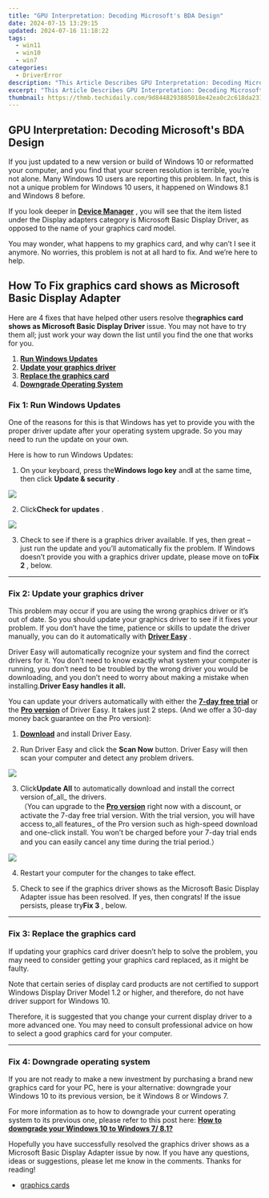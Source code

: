 ```yaml
---
title: "GPU Interpretation: Decoding Microsoft's BDA Design"
date: 2024-07-15 13:29:15
updated: 2024-07-16 11:18:22
tags:
  - win11
  - win10
  - win7
categories:
  - DriverError
description: "This Article Describes GPU Interpretation: Decoding Microsoft's BDA Design"
excerpt: "This Article Describes GPU Interpretation: Decoding Microsoft's BDA Design"
thumbnail: https://thmb.techidaily.com/9d8448293885018e42ea0c2c618da231bf75f85bd2fb228b8b71882f24dcc32a.jpg
---
```


## GPU Interpretation: Decoding Microsoft's BDA Design

 If you just updated to a new version or build of Windows 10 or reformatted your computer, and you find that your screen resolution is terrible, you’re not alone. Many Windows 10 users are reporting this problem. In fact, this is not a unique problem for Windows 10 users, it happened on Windows 8.1 and Windows 8 before.

 If you look deeper in **[Device Manager](https://tools.techidaily.com/drivereasy/download/)**  , you will see that the item listed under the Display adapters category is Microsoft Basic Display Driver, as opposed to the name of your graphics card model.

 You may wonder, what happens to my graphics card, and why can’t I see it anymore. No worries, this problem is not at all hard to fix. And we’re here to help.

## How To Fix graphics card shows as Microsoft Basic Display Adapter

 Here are 4 fixes that have helped other users resolve the**graphics card shows as Microsoft Basic Display Driver** issue. You may not have to try them all; just work your way down the list until you find the one that works for you.

1. **[Run Windows Updates](https://aspironcom.sjv.io/kj14en)**
2. **[Update your graphics driver](https://copa.sjv.io/6eoowq)**
3. **[Replace the graphics card](https://mushroom-supplies.sjv.io/gmegme)**
4. **[Downgrade Operating System](https://bluettide.pxf.io/ekmjb2)**

### Fix 1: Run Windows Updates

 One of the reasons for this is that Windows has yet to provide you with the proper driver update after your operating system upgrade. So you may need to run the update on your own.

Here is how to run Windows Updates:

 1) On your keyboard, press the**Windows logo key** and**I** at the same time, then click **Update & security** .

![](https://images.drivereasy.com/wp-content/uploads/2017/03/img_58c20e613f781.jpg)

 2) Click**Check for updates** .

![](https://images.drivereasy.com/wp-content/uploads/2017/03/img_58c20ee5332a7.jpg)

 3) Check to see if there is a graphics driver available. If yes, then great – just run the update and you’ll automatically fix the problem. If Windows doesn’t provide you with a graphics driver update, please move on to**Fix 2** , below.

---

### Fix 2: Update your graphics driver

 This problem may occur if you are using the wrong graphics driver or it’s out of date. So you should update your graphics driver to see if it fixes your problem. If you don’t have the time, patience or skills to update the driver manually, you can do it automatically with **[Driver Easy](https://tools.techidaily.com/drivereasy/download/)**  .

 Driver Easy will automatically recognize your system and find the correct drivers for it. You don’t need to know exactly what system your computer is running, you don’t need to be troubled by the wrong driver you would be downloading, and you don’t need to worry about making a mistake when installing.**Driver Easy handles it all.**

 You can update your drivers automatically with either the **[7-day free trial](https://tools.techidaily.com/drivereasy/download/)**  or the **[Pro version](https://tools.techidaily.com/drivereasy/download/)**  of Driver Easy. It takes just 2 steps. (And we offer a 30-day money back guarantee on the Pro version):

 1) **[Download](https://tools.techidaily.com/drivereasy/download/)**  and install Driver Easy.

 2) Run Driver Easy and click the **Scan Now** button. Driver Easy will then scan your computer and detect any problem drivers.

![](https://www.drivereasy.com/wp-content/uploads/2018/12/scan-1200x840.jpg)

 3) Click**Update All** to automatically download and install the correct version of_all_ the drivers.  
 （You can upgrade to the **[Pro version](https://tools.techidaily.com/drivereasy/download/)**  right now with a discount, or activate the 7-day free trial version. With the trial version, you will have access to_all features_ of the Pro version such as high-speed download and one-click install. You won’t be charged before your 7-day trial ends and you can easily cancel any time during the trial period.）

![](https://www.drivereasy.com/wp-content/uploads/2024/05/NVIDIA-GeForce-RTX-3090-Ti-2.jpg)

4) Restart your computer for the changes to take effect.

5) Check to see if the graphics driver shows as the Microsoft Basic Display Adapter issue has been resolved. If yes, then congrats! If the issue persists, please try**Fix 3** , below.

---

### Fix 3: Replace the graphics card

 If updating your graphics card driver doesn’t help to solve the problem, you may need to consider getting your graphics card replaced, as it might be faulty.

 Note that certain series of display card products are not certified to support Windows Display Driver Model 1.2 or higher, and therefore, do not have driver support for Windows 10\.

 Therefore, it is suggested that you change your current display driver to a more advanced one. You may need to consult professional advice on how to select a good graphics card for your computer.

---

### Fix 4: Downgrade operating system

 If you are not ready to make a new investment by purchasing a brand new graphics card for your PC, here is your alternative: downgrade your Windows 10 to its previous version, be it Windows 8 or Windows 7\.

 For more information as to how to downgrade your current operating system to its previous one, please refer to this post here: **[How to downgrade your Windows 10 to Windows 7/ 8.1?](https://tools.techidaily.com/drivereasy/download/)**

 Hopefully you have successfully resolved the graphics driver shows as a Microsoft Basic Display Adapter issue by now. If you have any questions, ideas or suggestions, please let me know in the comments. Thanks for reading!

* [graphics cards](https://tools.techidaily.com/drivereasy/download/)

<ins class="adsbygoogle"
     style="display:block"
     data-ad-format="autorelaxed"
     data-ad-client="ca-pub-7571918770474297"
     data-ad-slot="1223367746"></ins>



<ins class="adsbygoogle"
     style="display:block"
     data-ad-client="ca-pub-7571918770474297"
     data-ad-slot="8358498916"
     data-ad-format="auto"
     data-full-width-responsive="true"></ins>

